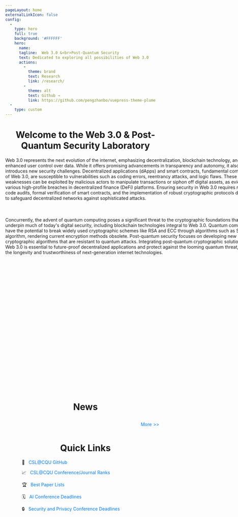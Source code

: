 ```yaml
---
pageLayout: home
externalLinkIcon: false
config:
  -
    type: hero
    full: true
    background: '#FFFFFF'
    hero:
      name:
      tagline:  Web 3.0 &<br>Post-Quantum Security
      text: Dedicated to exploring all possibilities of Web 3.0
      actions:
        -
          theme: brand
          text: Research
          link: /research/
        -
          theme: alt
          text: Github →
          link: https://github.com/pengzhanbo/vuepress-theme-plume
  -
    type: custom
---
```

<script setup>
import Swiper from 'vuepress-theme-plume/features/Swiper.vue'
</script>
<h1 style="text-align: center;font-weight: bold;margin-bottom: 20px;">Welcome to the Web 3.0 & Post-Quantum Security Laboratory</h1>
<div style="width: 800px; margin: 0 auto;margin-bottom: 20px;">
Web 3.0 represents the next evolution of the internet, emphasizing decentralization, blockchain technology, and enhanced user control over data. While it offers promising advancements in transparency and autonomy, it also introduces new security challenges. Decentralized applications (dApps) and smart contracts, fundamental components of Web 3.0, are susceptible to vulnerabilities such as coding errors, reentrancy attacks, and logic flaws. These weaknesses can be exploited by malicious actors to manipulate transactions or siphon off digital assets, as evidenced by various high-profile breaches in decentralized finance (DeFi) platforms. Ensuring security in Web 3.0 requires rigorous code audits, formal verification of smart contracts, and the implementation of robust cryptographic protocols designed to safeguard decentralized networks against sophisticated attacks.
<br></br>
<br></br>
Concurrently, the advent of quantum computing poses a significant threat to the cryptographic foundations that underpin much of today's digital security, including blockchain technologies integral to Web 3.0. Quantum computers have the potential to break widely used cryptographic schemes like RSA and ECC through algorithms such as Shor's algorithm, rendering current encryption methods obsolete. Post-quantum security focuses on developing new cryptographic algorithms that are resistant to quantum attacks. Integrating post-quantum cryptographic solutions into Web 3.0 is essential to future-proof decentralized applications and protect against the looming quantum threat, ensuring the longevity and trustworthiness of next-generation internet technologies.
</div>
<div style="width: 600px; height: 400px; margin: 0 auto;margin-bottom: 20px;margin-top: 20px;">
<Swiper :items="['https://theme-plume.vuejs.press/plume.png', 'https://theme-plume.vuejs.press/plume.png']" />
</div>
<div style="width: 800px; margin: 0 auto;margin-bottom: 20px;">
</div>

<h1 style="text-align: center; font-weight: bold;">News</h1>
<SimpleNews />
  <div style="text-align: right;">
        <a href="/news/" style="display: inline-flex; align-items: center; padding: 10px 20px; color: #007BFF; text-decoration: none;">
            More 
            <span style="margin-left: 5px;">&gt;&gt;</span>
        </a>
    </div>
<h1 style="text-align: center;font-weight: bold;">Quick Links</h1>
<div style="width: 400px; margin: 0 auto; margin-bottom: 20px; text-align: left;">
    <p>
        <span style="margin-right: 8px;">📍</span>
        <a href="https://github.com/your-repo" style="text-decoration: none; color: #007BFF;">CSL@CQU GitHub</a>
    </p>
    <p>
        <span style="margin-right: 8px;">📈</span>
        <a href="https://your-link-to-ranks" style="text-decoration: none; color: #007BFF;">CSL@CQU Conference/Journal Ranks</a>
    </p>
    <p>
        <span style="margin-right: 8px;">🏆</span>
        <a href="https://your-link-to-best-papers" style="text-decoration: none; color: #007BFF;">Best Paper Lists</a>
    </p>
    <p>
        <span style="margin-right: 8px;">🗓️</span>
        <a href="https://your-link-to-ai-deadlines" style="text-decoration: none; color: #007BFF;">AI Conference Deadlines</a>
    </p>
    <p>
        <span style="margin-right: 8px;">🔒</span>
        <a href="https://your-link-to-security-deadlines" style="text-decoration: none; color: #007BFF;">Security and Privacy Conference Deadlines</a>
    </p>
</div>
